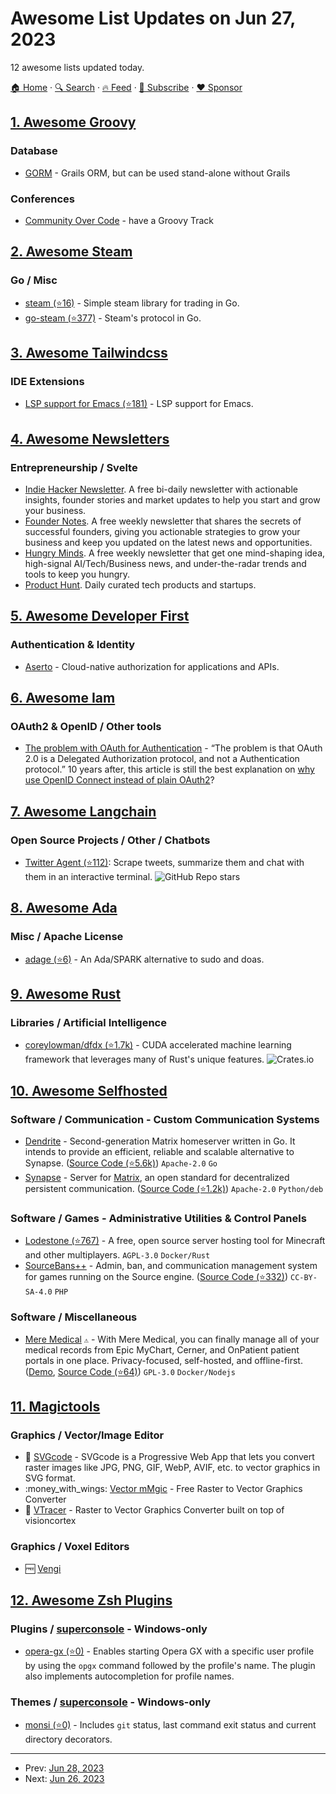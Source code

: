 # Awesome List Updates on Jun 27, 2023

12 awesome lists updated today.

[🏠 Home](/README.md) · [🔍 Search](https://www.trackawesomelist.com/search/) · [🔥 Feed](https://www.trackawesomelist.com/rss.xml) · [📮 Subscribe](https://trackawesomelist.us17.list-manage.com/subscribe?u=d2f0117aa829c83a63ec63c2f&id=36a103854c) · [❤️  Sponsor](https://github.com/sponsors/theowenyoung)



## [1. Awesome Groovy](/content/kdabir/awesome-groovy/README.md)

### Database

*   [GORM](https://gorm.grails.org) - Grails ORM, but can be used stand-alone without Grails

### Conferences

*   [Community Over Code](https://communityovercode.org/) - have a Groovy Track

## [2. Awesome Steam](/content/scholtzm/awesome-steam/README.md)

### Go / Misc

*   [steam (⭐16)](https://github.com/0xAozora/steam) - Simple steam library for trading in Go.
*   [go-steam (⭐377)](https://github.com/Philipp15b/go-steam) - Steam's protocol in Go.

## [3. Awesome Tailwindcss](/content/aniftyco/awesome-tailwindcss/README.md)

### IDE Extensions

*   [LSP support for Emacs (⭐181)](https://github.com/merrickluo/lsp-tailwindcss) - LSP support for Emacs.

## [4. Awesome Newsletters](/content/zudochkin/awesome-newsletters/README.md)

### Entrepreneurship / Svelte

*   [Indie Hacker Newsletter](https://www.indiehackers.com/newsletter). A free bi-daily newsletter with actionable insights, founder stories and market updates to help you start and grow your business.
*   [Founder Notes](https://www.foundernotes.io/). A free weekly newsletter that shares the secrets of successful founders, giving you actionable strategies to grow your business and keep you updated on the latest news and opportunities.
*   [Hungry Minds](https://hungryminds.dev). A free weekly newsletter that get one mind-shaping idea, high-signal AI/Tech/Business news, and under-the-radar trends and tools to keep you hungry.
*   [Product Hunt](https://www.producthunt.com/newsletter). Daily curated tech products and startups.

## [5. Awesome Developer First](/content/agamm/awesome-developer-first/README.md)

### Authentication & Identity

*   [Aserto](https://www.aserto.com) - Cloud-native authorization for applications and APIs.

## [6. Awesome Iam](/content/kdeldycke/awesome-iam/README.md)

### OAuth2 & OpenID / Other tools

*   [The problem with OAuth for Authentication](http://www.thread-safe.com/2012/01/problem-with-oauth-for-authentication.html) - “The problem is that OAuth 2.0 is a Delegated Authorization protocol, and not a Authentication protocol.” 10 years after, this article is still the best explanation on [why use OpenID Connect instead of plain OAuth2](https://security.stackexchange.com/a/260519)?

## [7. Awesome Langchain](/content/kyrolabs/awesome-langchain/README.md)

### Open Source Projects / Other / Chatbots

*   [Twitter Agent (⭐112)](https://github.com/ahmedbesbes/twitter-agent/): Scrape tweets, summarize them and chat with them in an interactive terminal. ![GitHub Repo stars](https://img.shields.io/github/stars/ahmedbesbes/twitter-agent?style=social)

## [8. Awesome Ada](/content/ohenley/awesome-ada/README.md)

### Misc / Apache License

*   [adage (⭐6)](https://github.com/atalii/adage) - An Ada/SPARK alternative to sudo and doas.

## [9. Awesome Rust](/content/rust-unofficial/awesome-rust/README.md)

### Libraries / Artificial Intelligence

*   [coreylowman/dfdx (⭐1.7k)](https://github.com/coreylowman/dfdx) - CUDA accelerated machine learning framework that leverages many of Rust's unique features. ![Crates.io](https://img.shields.io/crates/v/dfdx)

## [10. Awesome Selfhosted](/content/awesome-selfhosted/awesome-selfhosted/README.md)

### Software / Communication - Custom Communication Systems

*   [Dendrite](https://matrix-org.github.io/dendrite/) - Second-generation Matrix homeserver written in Go. It intends to provide an efficient, reliable and scalable alternative to Synapse. ([Source Code (⭐5.6k)](https://github.com/matrix-org/dendrite)) `Apache-2.0` `Go`
*   [Synapse](https://matrix-org.github.io/synapse/latest/) - Server for [Matrix](https://matrix.org/), an open standard for decentralized persistent communication. ([Source Code (⭐1.2k)](https://github.com/element-hq/synapse)) `Apache-2.0` `Python/deb`

### Software / Games - Administrative Utilities & Control Panels

*   [Lodestone (⭐767)](https://github.com/Lodestone-Team/lodestone) - A free, open source server hosting tool for Minecraft and other multiplayers. `AGPL-3.0` `Docker/Rust`
*   [SourceBans++](https://sbpp.github.io/) - Admin, ban, and communication management system for games running on the Source engine. ([Source Code (⭐332)](https://github.com/sbpp/sourcebans-pp)) `CC-BY-SA-4.0` `PHP`

### Software / Miscellaneous

*   [Mere Medical](https://meremedical.co/) `⚠` - With Mere Medical, you can finally manage all of your medical records from Epic MyChart, Cerner, and OnPatient patient portals in one place. Privacy-focused, self-hosted, and offline-first. ([Demo](https://demo.meremedical.co), [Source Code (⭐64)](https://github.com/cfu288/mere-medical)) `GPL-3.0` `Docker/Nodejs`

## [11. Magictools](/content/ellisonleao/magictools/README.md)

### Graphics / Vector/Image Editor

*   :tada: [SVGcode](https://svgco.de/) - SVGcode is a Progressive Web App that lets you convert raster images like JPG, PNG, GIF, WebP, AVIF, etc. to vector graphics in SVG format.
*   :money\_with\_wings: [Vector mMgic](https://vectormagic.com/) - Free Raster to Vector Graphics Converter
*   :tada: [VTracer](https://www.visioncortex.org/vtracer/) - Raster to Vector Graphics Converter built on top of visioncortex

### Graphics / Voxel Editors

*   :free: [Vengi](https://mgerhardy.github.io/vengi/)

## [12. Awesome Zsh Plugins](/content/unixorn/awesome-zsh-plugins/README.md)

### Plugins / [superconsole](https://github.com/alexchmykhalo/superconsole) - Windows-only

*   [opera-gx (⭐0)](https://github.com/troykelly/oh-my-zsh-opera-gx) - Enables starting Opera GX with a specific user profile by using the `opgx` command followed by the profile's name. The plugin also implements autocompletion for profile names.

### Themes / [superconsole](https://github.com/alexchmykhalo/superconsole) - Windows-only

*   [monsi (⭐0)](https://github.com/rafa-wine/monsi_oh-my-zsh_theme) - Includes `git` status, last command exit status and current directory decorators.

---

- Prev: [Jun 28, 2023](/content/2023/06/28/README.md)
- Next: [Jun 26, 2023](/content/2023/06/26/README.md)